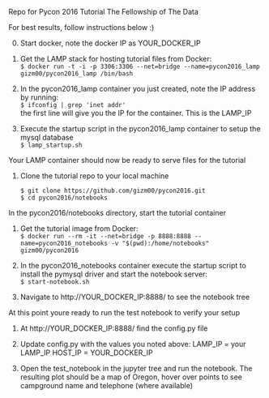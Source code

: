 Repo for Pycon 2016 Tutorial The Fellowship of The Data

For best results, follow instructions below :)

0. Start docker, note the docker IP as YOUR_DOCKER_IP

1. Get the LAMP stack for hosting tutorial files from Docker:  
	`$ docker run -t -i -p 3306:3306 --net=bridge --name=pycon2016_lamp  gizm00/pycon2016_lamp /bin/bash`  

2. In the pycon2016_lamp container you just created, note the IP address by running:  
	`$ ifconfig | grep 'inet addr'`  
	the first line will give you the IP for the container. This is the LAMP_IP  

3. Execute the startup script in the pycon2016_lamp container to setup the mysql database  
	`$ lamp_startup.sh`  

Your LAMP container should now be ready to serve files for the tutorial  

1. Clone the tutorial repo to your local machine  
	```
	$ git clone https://github.com/gizm00/pycon2016.git
	$ cd pycon2016/notebooks
	```

In the pycon2016/notebooks directory, start the tutorial container  

1. Get the tutorial image from Docker:  
	`$ docker run --rm -it --net=bridge -p 8888:8888 --name=pycon2016_notebooks -v "$(pwd):/home/notebooks" gizm00/pycon2016`  

2. In the pycon2016_notebooks container execute the startup script to install the pymysql driver and start the notebook server:  
	`$ start-notebook.sh`  

3. Navigate to http://YOUR_DOCKER_IP:8888/ to see the notebook tree

At this point youre ready to run the test notebook to verify your setup

1. At http://YOUR_DOCKER_IP:8888/ find the config.py file

2. Update config.py with the values you noted above:
	LAMP_IP = your LAMP_IP
	HOST_IP = YOUR_DOCKER_IP

3. Open the test_notebook in the jupyter tree and run the notebook. The resulting plot should be a map of Oregon, hover over points to see campground name and telephone (where available)

